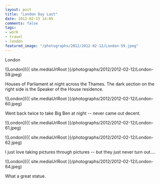 ```yaml
---
layout: post
title: "London Day Last"
date: 2012-02-15 14:05
comments: false
tags:
- work
- travel
- london
featured_image: "/photographs/2012/2012-02-12/London-59.jpeg"
---
```

London

![London]({{ site.mediaUrlRoot }}/photographs/2012/2012-02-12/London-59.jpeg)


Houses of Parliament at night across the Thames.  The dark section on the right side is the Speaker of the House residence.

![London]({{ site.mediaUrlRoot }}/photographs/2012/2012-02-12/London-60.jpeg)


Went back twice to take Big Ben at night -- never came out decent.

![London]({{ site.mediaUrlRoot }}/photographs/2012/2012-02-12/London-61.jpeg)


![London]({{ site.mediaUrlRoot }}/photographs/2012/2012-02-12/London-62.jpeg)


I just love taking pictures through pictures -- but they just never turn out....

![London]({{ site.mediaUrlRoot }}/photographs/2012/2012-02-12/London-64.jpeg)


What a great statue.
